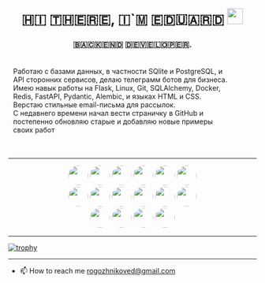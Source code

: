<h1 align="center">​🇭​​🇮​ ​🇹​​🇭​​🇪​​🇷​​🇪​, ​🇮​`​🇲​ ​🇪​​🇩​​🇺​​🇦​​🇷​​🇩
<img src="https://github.com/blackcater/blackcater/raw/main/images/Hi.gif" height="32"/></h1>
<h3 align="center">​🇧​​🇦​​🇨​​🇰​​🇪​​🇳​​🇩​ ​🇩​​🇪​​🇻​​🇪​​🇱​​🇴​​🇵​​🇪​​🇷​.</h3>

   <p style="padding: 20px 50px 35px 10px;">
          Работаю с базами данных, в частности SQlite и PostgreSQL, и API сторонних сервисов, делаю телеграмм ботов для бизнеса.
          <br>Имею навык работы на Flask, Linux, Git, SQLAlchemy, Docker, Redis, FastAPI, Pydantic, Alembic, и языках HTML и CSS.
          Верстаю стильные email-письма для рассылок.
          <br>С недавнего времени начал вести страничку в GitHub и постепенно обновляю старые и добавляю новые примеры своих работ
  </p>

---

<div id="badges" align="center">
  <img src="https://img.shields.io/badge/sqlite-%2307405e.svg?style=for-the-badge&logo=sqlite&logoColor=white" height="40" weight="150" style="display: inline-block; border-radius: 20px;"/>
  <img src="https://img.shields.io/badge/postgres-%23316192.svg?style=for-the-badge&logo=postgresql&logoColor=white" height="40" style="display: inline-block; border-radius: 20px;"/>
  <img src="https://img.shields.io/badge/FastAPI-005571?style=for-the-badge&logo=fastapi" height="40" weight="150" style="display: inline-block; border-radius: 20px;"/>
  <img src="https://img.shields.io/badge/flask-%23000.svg?style=for-the-badge&logo=flask&logoColor=white" height="40" weight="150" style="display: inline-block; border-radius: 20px;"/>
  <img src="https://img.shields.io/badge/Linux-FCC624?style=for-the-badge&logo=linux&logoColor=black" height="40" weight="150" style="display: inline-block; border-radius: 20px;"/>
  <img src="https://img.shields.io/badge/Ubuntu-E95420?style=for-the-badge&logo=ubuntu&logoColor=white" height="40" weight="150" style="display: inline-block; border-radius: 20px;"/>
  <br><img src="https://img.shields.io/badge/docker-%230db7ed.svg?style=for-the-badge&logo=docker&logoColor=white" height="40" weight="150" style="display: inline-block; border-radius: 20px;"/>
  <img src="https://img.shields.io/badge/Postman-FF6C37?style=for-the-badge&logo=postman&logoColor=white" height="40" weight="150" style="display: inline-block; border-radius: 20px;"/>
  <img src="https://img.shields.io/badge/jinja-white.svg?style=for-the-badge&logo=jinja&logoColor=black" height="40" weight="150" style="display: inline-block; border-radius: 20px;"/>
  <img src="https://img.shields.io/badge/markdown-%23000000.svg?style=for-the-badge&logo=markdown&logoColor=white" height="40" weight="150" style="display: inline-block; border-radius: 20px;"/>
  <img src="https://img.shields.io/badge/css3-%231572B6.svg?style=for-the-badge&logo=css3&logoColor=white" height="40" weight="150" style="display: inline-block; border-radius: 20px;"/>
  <img src="https://img.shields.io/badge/html5-%23E34F26.svg?style=for-the-badge&logo=html5&logoColor=white" height="40" weight="150" style="display: inline-block; border-radius: 20px;"/>
  <br><img src="https://img.shields.io/badge/css3-%231572B6.svg?style=for-the-badge&logo=css3&logoColor=white" height="40" weight="150" style="display: inline-block; border-radius: 20px;"/>
  <img src="https://img.shields.io/badge/pycharm-143?style=for-the-badge&logo=pycharm&logoColor=black&color=black&labelColor=green" height="40" weight="150" style="display: inline-block; border-radius: 20px;"/>
  <img src="https://img.shields.io/badge/python-3670A0?style=for-the-badge&logo=python&logoColor=ffdd54" height="40" weight="150" style="display: inline-block; border-radius: 20px;"/>
  <img src="https://img.shields.io/badge/git-%23F05033.svg?style=for-the-badge&logo=git&logoColor=white" height="40" style="display: inline-block; border-radius: 20px;"/>
</div>

---

[![trophy](https://github-profile-trophy.vercel.app/?username=ryo-ma&theme=onedark)](https://github.com/ryo-ma/github-profile-trophy)

---

- 📫 How to reach me rogozhnikoved@gmail.com

<!---
EduardRogozhnikov/EduardRogozhnikov is a ✨ special ✨ repository because its `README.md` (this file) appears on your GitHub profile.
You can click the Preview link to take a look at your changes.
--->
